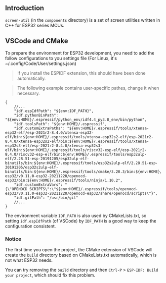 ## Introduction

`screen-util` (in the `components` directory) is a set of screen utilities written in C++ for ESP32 series MCUs.

## VSCode and CMake

To prepare the environment for ESP32 development, you need to add the follow configurations
to you settings file (For Linux, it's ~/.config/Code/User/settings.json)

> If you install the ESPIDF extension, this should have been done automatically.

> The following example contains user-specific pathes, change it when necessary.

```jsonc
{
    //...
    "idf.espIdfPath": "${env:IDF_PATH}",
    "idf.pythonBinPath": "${env:HOME}/.espressif/python_env/idf4.4_py3.8_env/bin/python",
    "idf.toolsPath": "${env:HOME}/.espressif",
    "idf.customExtraPaths": "${env:HOME}/.espressif/tools/xtensa-esp32-elf/esp-2021r2-8.4.0/xtensa-esp32-elf/bin:${env:HOME}/.espressif/tools/xtensa-esp32s2-elf/esp-2021r2-8.4.0/xtensa-esp32s2-elf/bin:${env:HOME}/.espressif/tools/xtensa-esp32s3-elf/esp-2021r2-8.4.0/xtensa-esp32s3-elf/bin:${env:HOME}/.espressif/tools/riscv32-esp-elf/esp-2021r2-8.4.0/riscv32-esp-elf/bin:${env:HOME}/.espressif/tools/esp32ulp-elf/2.28.51-esp-20191205/esp32ulp-elf-binutils/bin:${env:HOME}/.espressif/tools/esp32s2ulp-elf/2.28.51-esp-20191205/esp32s2ulp-elf-binutils/bin:${env:HOME}/.espressif/tools/cmake/3.20.3/bin:${env:HOME}/.espressif/tools/openocd-esp32/v0.11.0-esp32-20211220/openocd-esp32/bin:${env:HOME}/.espressif/tools/ninja/1.10.2",
    "idf.customExtraVars": "{\"OPENOCD_SCRIPTS\":\"${env:HOME}/.espressif/tools/openocd-esp32/v0.11.0-esp32-20211220/openocd-esp32/share/openocd/scripts\"}",
    "idf.gitPath": "/usr/bin/git"
    //...
}
```

The environment variable `IDF_PATH` is also used by CMakeLists.txt,
so setting `idf.espIdfPath` (of VSCode) by `IDF_PATH` is a good way to keep the configuration consistent.

### Notice

The first time you open the project, the CMake extension of VSCode will create the `build` directory
based on CMakeLists.txt automatically, which is not what ESP32 needs.

You can try removing the `build` directory and then `Ctrl-P` > `ESP-IDF: Build your project`,
which should fix this problem.
